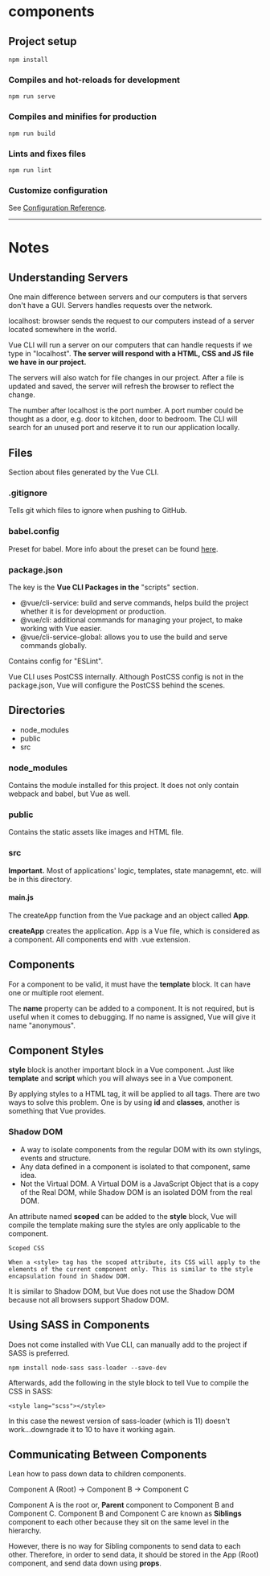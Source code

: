 # components

## Project setup
```
npm install
```

### Compiles and hot-reloads for development
```
npm run serve
```

### Compiles and minifies for production
```
npm run build
```

### Lints and fixes files
```
npm run lint
```

### Customize configuration
See [Configuration Reference](https://cli.vuejs.org/config/).

<hr />

# Notes

## Understanding Servers
One main difference between servers and our computers is that servers don't have a GUI. Servers handles requests over the network. 

localhost: browser sends the request to our computers instead of a server located somewhere in the world. 

Vue CLI will run a server on our computers that can handle requests if we type in "localhost". __The server will respond with a HTML, CSS and JS file we have in our project.__

The servers will also watch for file changes in our project. After a file is updated and saved, the server will refresh the browser to reflect the change. 

The number after localhost is the port number. A port number could be thought as a door, e.g. door to kitchen, door to bedroom. The CLI will search for an unused port and reserve it to run our application locally. 

## Files
Section about files generated by the Vue CLI. 

### .gitignore
Tells git which files to ignore when pushing to GitHub. 

### babel.config
Preset for babel. More info about the preset can be found [here](​https://www.npmjs.com/package/@vue/babel-preset-app).

### package.json
The key is the __Vue CLI Packages in the__ "scripts" section. 

- @vue/cli-service: build and serve commands, helps build the project whether it is for development or production. 
- @vue/cli: additional commands for managing your project, to make working with Vue easier. 
- @vue/cli-service-global: allows you to use the build and serve commands globally. 

Contains config for "ESLint".

Vue CLI uses PostCSS internally. 
Although PostCSS config is not in the package.json, Vue will configure the PostCSS behind the scenes. 

## Directories
- node_modules
- public
- src

### node_modules
Contains the module installed for this project. It does not only contain webpack and babel, but Vue as well. 

### public
Contains the static assets like images and HTML file. 

### src
__Important.__ Most of applications' logic, templates, state managemnt, etc. will be in this directory. 

#### main.js
The createApp function from the Vue package and an object called __App__. 

__createApp__ creates the application. App is a Vue file, which is considered as a component. All components end with .vue extension. 

## Components
For a component to be valid, it must have the __template__ block. It can have one or multiple root element. 

The __name__ property can be added to a component. It is not required, but is useful when it comes to debugging. 
If no name is assigned, Vue will give it name "anonymous". 

## Component Styles
__style__ block is another important block in a Vue component. Just like __template__ and __script__ which you will always see in a Vue component. 

By applying styles to a HTML tag, it will be applied to all tags. There are two ways to solve this problem. One is by using __id__ and __classes__, another is something that Vue provides.

### Shadow DOM
- A way to isolate components from the regular DOM with its own stylings, events and structure. 
- Any data defined in a component is isolated to that component, same idea. 
- Not the Virtual DOM. A Virtual DOM is a JavaScript Object that is a copy of the Real DOM, while Shadow DOM is an isolated DOM from the real DOM. 

An attribute named __scoped__ can be added to the __style__ block, Vue will compile the template making sure the styles are only applicable to the component. 

```
Scoped CSS

When a <style> tag has the scoped attribute, its CSS will apply to the elements of the current component only. This is similar to the style encapsulation found in Shadow DOM. 
```

It is similar to Shadow DOM, but Vue does not use the Shadow DOM because not all browsers support Shadow DOM. 

## Using SASS in Components
Does not come installed with Vue CLI, can manually add to the project if SASS is preferred. 

```
npm install node-sass sass-loader --save-dev
```

Afterwards, add the following in the style block to tell Vue to compile the CSS in SASS: 

```
<style lang="scss"></style>
```

In this case the newest version of sass-loader (which is 11) doesn't work...downgrade it to 10 to have it working again. 

## Communicating Between Components
Lean how to pass down data to children components.

Component A (Root) -> Component B
                   -> Component C

Component A is the root or, __Parent__ component to Component B and Component C. Component B and Component C are known as __Siblings__ component to each other because they sit on the same level in the hierarchy. 

However, there is no way for Sibling components to send data to each other. Therefore, in order to send data, it should be stored in the App (Root) component, and send data down using __props__. 